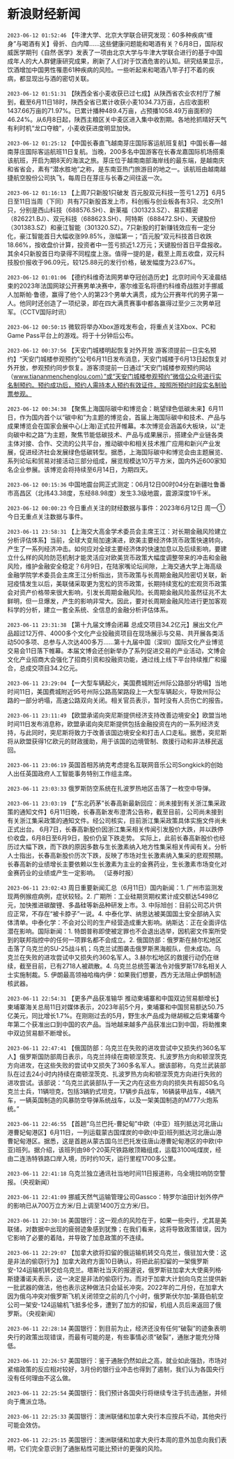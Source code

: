 # 新浪财经新闻
`2023-06-12 01:52:46` 【牛津大学、北京大学联合研究发现：60多种疾病“缠身”与喝酒有关】骨折、白内障……这些健康问题能和喝酒有关？6月8日，国际权威医学期刊《自然·医学》发表了一项由北京大学与牛津大学联合进行的基于中国成年人的大人群健康研究成果，刷新了人们对于饮酒危害的认知。研究结果显示，饮酒增加中国男性罹患61种疾病的风险。一些听起来和喝酒八竿子打不着的疾病，都显现出与酒的密切关联。

`2023-06-12 01:51:31` 【陕西全省小麦收获已过七成】从陕西省农业农村厅了解到，截至6月11日18时，陕西全省已累计收获小麦1034.73万亩，占应收面积1437.66万亩的71.97%。已累计播种489.4万亩，占预播1058.49万亩面积的46.24%。从6月8日起，陕西主粮区关中麦区进入集中收割期。各地抢抓晴好天气有利时机“龙口夺粮”，小麦收获进度明显加快。

`2023-06-12 01:25:12` 【中国长春直飞越南芽庄国际客运航班复航】中国长春—越南芽庄国际客运航班11日复航。当晚，200多名中国游客在长春龙嘉国际机场搭乘该航班，开启为期8天的海滨之旅。芽庄位于越南南部海岸线的最东端，是越南庆和省省会，素有“潜水胜地”之称，是东南亚热门旅游目的地之一。该航班由越南越捷航空股份公司执飞，每周日在芽庄与长春之间往返一次。

`2023-06-12 01:16:13` 【上周7只新股1只破发 百元股双元科技一签亏1.2万】6月5日至11日当周（下同）共有7只新股首发上市，科创板与创业板各有3只、北交所1只，分别是西山科技（688576.SH）、新莱福（301323.SZ）、易实精密（826221.BJ）、双元科技（688623.SH）、阿特斯（688472.SH）、天键股份（301383.SZ）和豪江智能（301320.SZ）。7只新股的打新赚钱效应有一定分化，豪江智能首日大幅收涨99.85%，涨幅第一；“百元股”双元科技首日收跌18.66%，按收盘价计算，投资者中一签亏损近1.2万元；天键股份首日平盘报收。其余4只新股首日均录得不同程度上涨。值得一提的是，截至上周五收盘，双元科技股价报收于96.09元，较125.88元的发行价格，破发幅度为23.67%。

`2023-06-12 01:01:06` 【德约科维奇法网男单夺冠创造历史】北京时间今天凌晨结束的2023年法国网球公开赛男单决赛中，塞尔维亚名将德约科维奇战胜对手挪威人加斯帕·鲁德，赢得了他个人的第23个男单大满贯，成为公开赛年代的男子第一人。他同时还创造了一项纪录，即在四大满贯赛事中都各赢得过至少三次男单冠军。（CCTV国际时讯）

`2023-06-12 00:50:15` 微软将举办Xbox游戏发布会，将重点关注Xbox、PC和Game Pass平台上的游戏。将于十分钟后公布。

`2023-06-12 00:37:56` 【天安门城楼明起恢复对外开放 游客须提前一日实名预约】“天安门城楼参观预约”公号6月11日发布消息，天安门城楼于6月13日起恢复对外开放，参观预约同步恢复。游客须提前一日通过“天安门城楼参观预约网站（www.tiananmenchenglou.com）”或“天安门城楼参观预约”微信公众号进行实名制预约。预约成功后，预约人需持本人预约有效证件，按照所预约时段实名制验票参观。

`2023-06-12 00:34:38` 【聚焦上海国际碳中和博览会：眺望绿色低碳未来】6月11日，作为国内首个以“碳中和”为主题的博览会，首届上海国际碳中和技术、产品与成果博览会在国家会展中心(上海)正式拉开帷幕。本次博览会涵盖6大板块，以“走向碳中和之路”为主题，聚焦节能低碳技术、产品与成果展示，搭建全产业链各类主体对接、合作、交流的公共平台，推动碳中和相关技术推广应用和新兴产业发展，促进经济社会发展绿色低碳转型。据悉，上海国际碳中和博览会由主题展览、系列论坛和贸易对接活动三部分组成，展览规模达10万平方米，国内外近600家知名企业参展。该博览会将持续至6月14日，为期四天。

`2023-06-12 00:15:36` 中国地震台网正式测定：06月12日00时04分在新疆吐鲁番市高昌区（北纬43.38度，东经88.98度）发生3.3级地震，震源深度19千米。

`2023-06-12 00:00:23` 今日重点关注的财经数据与事件：2023年6月12日 周一① 今日无重点关注数据与事件。

`2023-06-11 23:58:31` 【上海交大高金学术委员会主席王江：对长期金融风险建立分析评估体系】当前，全球大变局加速演进，欧美主要经济体货币政策快速转向，产生了一系列经济冲击。如何应对全球主要经济体的快速加息以及后续影响，要建立什么样的风险防范机制才能灵活应对欧美货币政策大幅度调整带来的冲击和金融风险，维护金融安全稳定？6月9日，在陆家嘴论坛间隙，上海交通大学上海高级金融学院学术委员会主席王江分析指出，货币政策与长周期金融风险密切关联，新冠疫情发生以后，美联储采取更为宽松的货币政策，长期持续宽松的宏观货币政策会对资产价格带来很大影响，引发长周期金融风险。长周期金融风险虽然征兆不太鲜明，但一旦爆发，产生的影响非常大。因此，要对长周期金融风险进行更加客观科学的分析，建立一套全系统、全信息的金融分析评估体系。

`2023-06-11 23:31:38` 【第十九届文博会闭幕 总成交项目34.2亿元】展出文化产品超过12万件、4000多个文化产业投融资项目在现场展示与交易、共开展各类活动500多项、总参与人次达400多万……第十九届中国（深圳）国际文化产业博览交易会11日落下帷幕。本届文博会还创新举办了系列促进交易的产业活动，文博会文化产业招商大会强化了招商引资和投融资功能，通过线上线下平台持续推广和撮合，总成交项目34.2亿元。

`2023-06-11 23:29:04` 【一大型车辆起火，美国费城附近州际公路部分坍塌】当地时间11日，美国费城附近95号州际公路高架路段上一大型车辆起火，导致州际公路的一部分坍塌，高速公路双向关闭。相关官员表示，暂时没有人员伤亡的报告。

`2023-06-11 23:11:49` 【欧盟承诺向突尼斯提供经济支持改善边境安全】欧盟当地时间11日发布消息称，欧盟承诺向突尼斯提供包括金融投资在内的一系列经济支持，与此同时，突尼斯将致力于改善该国边境安全和打击人口走私。据悉，突尼斯将从欧盟获得1亿欧元的财政援助，用于该国的边境管制、救援行动和非法移民返回。

`2023-06-11 23:06:19` 英国首相苏纳克考虑提名互联网音乐公司Songkick的创始人出任英国政府人工智能事务特别工作组主席。

`2023-06-11 23:03:33` 俄罗斯防空系统在扎波罗热地区击落了一枚空中导弹。

`2023-06-11 23:03:19` 【“东北药茅”长春高新最新回应：尚未接到有关浙江集采政策的通知文件】6月11日晚，长春高新发布澄清公告称，截至目前，公司尚未接到有关浙江集采政策的通知文件。经公司核实，目前浙江集采政策具体实施文件尚未正式出台。 6月7日，长春高新股价因浙江集采相关传闻引发股价大跌，并以跌停价收盘，6月8日至6月9日，股价仍呈下跌走势。 实际上，此前长春高新股价也经历过大幅下跌，而下跌的原因多数与生长激素纳入地方性集采相关传闻有关。分析人士指出，长春高新股价历次下跌，反映了市场对生长激素纳入集采的悲观预期。长春高新的业绩增长主要依赖以生长激素为主业的金赛药业，生长激素市场变化对金赛药业的业绩或产生一定影响。 （证券时报）

`2023-06-11 23:02:43` 周日重要新闻汇总（6月11日）国内新闻：1. 广州市监测发现两例猴痘病例，症状较轻。2. 广期所：工业硅期货期权累计成交额达5498亿元，加快推进碳酸锂、多晶硅等新品种研发上市。3. 中际旭创：目前公司芯片供应正常，不存在“被卡脖子”一说。4. 中泰化学、纳思达被美国国土安全部纳入实体清单。中泰化学：不会对公司的生产经营造成重大影响。纳斯达：正在全面评估潜在影响。国际新闻：1. 特朗普称即使被定罪也不会退出选举，因机密文件案所受到的联邦指控中的任何一项罪名都不会成立。2. 俄国防部：俄罗斯在赫尔松地区击落了乌克兰的SU-25战斗机；乌克兰试图袭击俄罗斯黑海舰队，但未成功。乌克兰在失败的进攻尝试中又损失约360名军人。3.赫尔松地区的救援行动仍在继续，截至目前，已有2718人被疏散。4. 乌克兰总统签署法令对俄罗斯178名相关人士实施制裁。5. 伊朗最高领袖哈梅内伊：如果我们想要，西方无法阻止伊朗制造核武器。

`2023-06-11 22:54:31` 【更多产品获准输华 推动柬埔寨和中国双边贸易额增长】柬埔寨海关总局11日对媒体表示，2023年前5个月，柬埔寨和中国贸易额达50.75亿美元，同比增长1.7%。在刚刚过去的5月，野生水产品成为继胡椒之后柬埔寨今年第二个获准出口到中国的农产品。当地越来越多产品获准出口到中国，将助推柬中双边贸易额不断增长。

`2023-06-11 22:47:41` 【俄国防部：乌克兰在失败的进攻尝试中又损失约360名军人】俄罗斯国防部周日表示，乌克兰持续在南顿涅茨克、扎波罗热方向和顿涅茨克方向进攻，在这些失败的尝试中又损失了360多名军人。据该部称，乌克兰武装部队在过去24小时内持续在南顿涅茨克、扎波罗热方向和顿涅茨克方向进行失败的进攻尝试。该部说：“乌克兰武装部队于一天之内在这些方向的损失共有超50名乌克兰士兵，11辆坦克，包括3辆豹式坦克，17辆步兵战车，16辆装甲战车，4辆汽车，一辆英国制造的风暴防空导弹系统战车，以及一架美国制造的M777火炮系统。”

`2023-06-11 22:46:55` 【首趟“乌兰巴托-曹妃甸”中欧（中亚）班列抵达河北唐山港曹妃甸港区】6月11日，一列运载蒙古国煤炭的中欧(中亚)班列抵达河北唐山港曹妃甸港区。据悉，这是首趟从蒙古国乌兰巴托发往唐山港曹妃甸港区的中欧(中亚)班列。据介绍，该班列由98个20英尺铁路敞顶箱组成，运载3100吨煤炭，经由二连浩特铁路口岸入境，历时约10天，运行里程1700多公里。

`2023-06-11 22:41:18` 乌克兰独立通讯社当地时间11日报道称，乌全境拉响防空警报。（央视新闻）

`2023-06-11 22:41:09` 挪威天然气运输管理公司Gassco：特罗尔油田计划外停产的影响已从700万立方米/日上调至1400万立方米/日。

`2023-06-11 22:30:16` 美国银行：这一观点的风险在于，如果一些央行，尤其是美联储，对数据中出现的疲弱迹象感到犹豫；在我们看来，这将导致政策错误，因为它影响了必要的着陆，并导致了加息政策的不连续。

`2023-06-11 22:29:07` 【加拿大欲将扣留的俄运输机转交乌克兰，俄驻加大使：这是非法的偷窃行为】加拿大政府方面10日确认，将把此前扣留的一架俄罗斯安-124运输机转交给乌克兰。塔斯社当天的报道说，俄罗斯驻加拿大大使奥列格·斯捷潘诺夫表示，这一决定是非法的偷窃行为。而对于加拿大计划向乌克兰提供新一批武器的做法，他也表示这种做法只会延长冲突。2022年的二月份，在加拿大因为俄乌冲突对俄罗斯飞机关闭领空之前的几个小时，俄罗斯伏尔加-第聂伯航空公司一架安-124运输机飞抵多伦多，遭到了加方的扣留，机组人员后来返回了俄罗斯。（央视新闻）

`2023-06-11 22:28:14` 美国银行：到目前为止，经济还没有任何“破裂”的迹象表明央行的政策出现错误，而最有可能的是，有些事情必须“破裂”，通胀才能充分降低。

`2023-06-11 22:26:57` 美国银行：鉴于通胀仍然如此之高，就业如此强劲，市场对紧缩政策的反应相对较好，3月份的银行业冲击也得到了遏制，我们认为各国央行没有任何理由不这么做。

`2023-06-11 22:25:54` 美国银行：我们预计各国央行将继续专注于抗击通胀，并倾向于鹰派立场。

`2023-06-11 22:25:33` 美国银行：澳洲联储和加拿大央行本应按兵不动，其他央行可能会效仿。

`2023-06-11 22:25:15` 美国银行：澳洲联储和加拿大央行本周的意外加息向我们表明，它们完全意识到了通胀粘性可能比预计的更强的风险。

